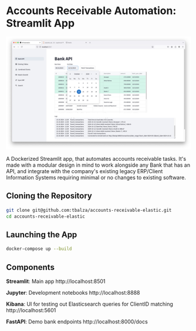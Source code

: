 # Accounts Receivable Automation: Streamlit App
<img src="app-homepage.jpg" alt="Your image description" width="852"/>

A Dockerized Streamlit app, that automates accounts receivable tasks. It's made with a modular design in mind to work alongside any Bank that has an API, and integrate with the company's existing legacy ERP/Client Information Systems requiring minimal or no changes to existing software.

## Cloning the Repository
```bash
git clone git@github.com:tbalza/accounts-receivable-elastic.git
cd accounts-receivable-elastic
```
## Launching the App
```bash
docker-compose up --build
```
## Components

**Streamlit**: Main app http://localhost:8501

**Jupyter**: Development notebooks http://localhost:8888

**Kibana**: UI for testing out Elasticsearch queries for ClientID matching http://localhost:5601

**FastAPI**: Demo bank endpoints http://localhost:8000/docs

